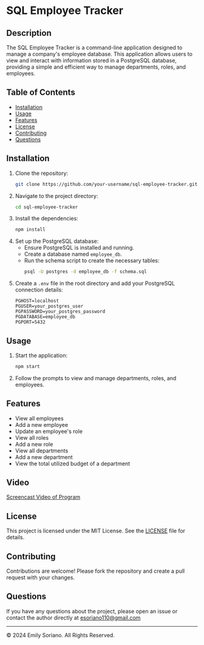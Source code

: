 # SQL Employee Tracker

## Description

The SQL Employee Tracker is a command-line application designed to manage a company's employee database. This application allows users to view and interact with information stored in a PostgreSQL database, providing a simple and efficient way to manage departments, roles, and employees.

## Table of Contents

- [Installation](#installation)
- [Usage](#usage)
- [Features](#features)
- [License](#license)
- [Contributing](#contributing)
- [Questions](#questions)

## Installation

1. Clone the repository:
    ```sh
    git clone https://github.com/your-username/sql-employee-tracker.git
    ```
2. Navigate to the project directory:
    ```sh
    cd sql-employee-tracker
    ```
3. Install the dependencies:
    ```sh
    npm install
    ```
4. Set up the PostgreSQL database:
    - Ensure PostgreSQL is installed and running.
    - Create a database named `employee_db`.
    - Run the schema script to create the necessary tables:
        ```sh
        psql -U postgres -d employee_db -f schema.sql
        ```
5. Create a `.env` file in the root directory and add your PostgreSQL connection details:
    ```env
    PGHOST=localhost
    PGUSER=your_postgres_user
    PGPASSWORD=your_postgres_password
    PGDATABASE=employee_db
    PGPORT=5432
    ```

## Usage

1. Start the application:
    ```sh
    npm start
    ```
2. Follow the prompts to view and manage departments, roles, and employees.

## Features

- View all employees
- Add a new employee
- Update an employee's role
- View all roles
- Add a new role
- View all departments
- Add a new department
- View the total utilized budget of a department

## Video

[Screencast Video of Program](https://app.screencastify.com/v3/watch/l7dQQ6OILL2hq5f4z1ov)

## License

This project is licensed under the MIT License. See the [LICENSE](LICENSE) file for details.

## Contributing

Contributions are welcome! Please fork the repository and create a pull request with your changes.

## Questions

If you have any questions about the project, please open an issue or contact the author directly at esoriano110@gmail.com

---

© 2024 Emily Soriano. All Rights Reserved.
